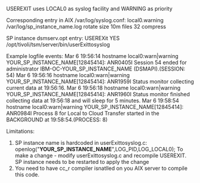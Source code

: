 USEREXIT uses LOCAL0 as syslog facility and WARNING as priority

Corresponding entry in AIX /var/log/syslog.conf:
local0.warning /var/log/sp_instance_name.log rotate size 10m files 32 compress

SP instance dsmserv.opt entry:
USEREXit YES /opt/tivoli/tsm/server/bin/userExittosyslog

Example logfile events:
Mar  6 19:56:14 hostname local0:warn|warning YOUR_SP_INSTANCE_NAME[12845414]: ANR0405I Session 54 ended for administrator IBM-OC-YOUR_SP_INSTANCE_NAME (DSMAPI).(SESSION: 54)
Mar  6 19:56:16 hostname local0:warn|warning YOUR_SP_INSTANCE_NAME[12845414]: ANR1959I Status monitor collecting current data at 19:56:16.
Mar  6 19:56:18 hostname local0:warn|warning YOUR_SP_INSTANCE_NAME[12845414]: ANR1960I Status monitor finished collecting data at 19:56:18 and will sleep for 5 minutes.
Mar  6 19:58:54 hostname local0:warn|warning YOUR_SP_INSTANCE_NAME[12845414]: ANR0984I Process 8 for Local to Cloud Transfer started in the BACKGROUND at 19:58:54.(PROCESS: 8)

Limitations:
1. SP instance name is hardcoded in userExittosyslog.c:
openlog("**YOUR_SP_INSTANCE_NAME**",LOG_PID,LOG_LOCAL0); 
To make a change - modify userExittosyslog.c and recompile USEREXIT. SP instance needs to be restarted to apply the change
2. You need to have cc_r compiler isnatlled on you AIX server to compile this code.

